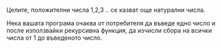Целите, положителни числа 1,2,3 .. се казват още натурални числа.

Нека вашата програма очаква от потребителя да въведе едно число и после
използвайки рекурсивна функция, да изчисли сбора на всички числа от 1 до
въведеното число.